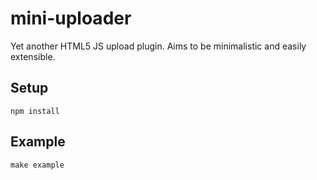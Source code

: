 # mini-uploader

Yet another HTML5 JS upload plugin. Aims to be minimalistic and easily extensible.

## Setup

    npm install

## Example

    make example

